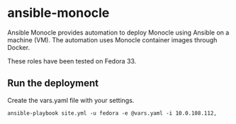# ansible-monocle

Ansible Monocle provides automation to deploy Monocle using Ansible on a machine (VM).
The automation uses Monocle container images through Docker.

These roles have been tested on Fedora 33.

## Run the deployment

Create the vars.yaml file with your settings.

```Shell
ansible-playbook site.yml -u fedora -e @vars.yaml -i 10.0.108.112,
```
